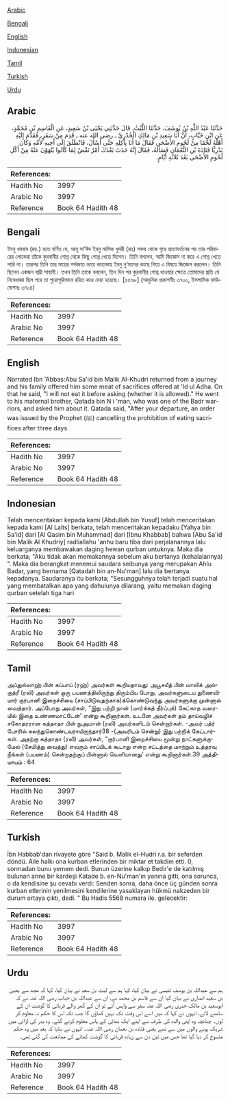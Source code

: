 [Arabic](#arabic)

[Bengali](#bengali)

[English](#english)

[Indonesian](#indonesian)

[Tamil](#tamil)

[Turkish](#turkish)

[Urdu](#urdu)

## Arabic


<div dir="rtl" lang="ar" style={{fontSize:'larger',backgroundColor:'#f8f9fa',padding:20}}>
حَدَّثَنَا عَبْدُ اللَّهِ بْنُ يُوسُفَ، حَدَّثَنَا اللَّيْثُ، قَالَ حَدَّثَنِي يَحْيَى بْنُ سَعِيدٍ، عَنِ الْقَاسِمِ بْنِ مُحَمَّدٍ، عَنِ ابْنِ خَبَّابٍ، أَنَّ أَبَا سَعِيدِ بْنِ مَالِكٍ الْخُدْرِيَّ ـ رضى الله عنه ـ قَدِمَ مِنْ سَفَرٍ، فَقَدَّمَ إِلَيْهِ أَهْلُهُ لَحْمًا مِنْ لُحُومِ الأَضْحَى فَقَالَ مَا أَنَا بِآكِلِهِ حَتَّى أَسْأَلَ، فَانْطَلَقَ إِلَى أَخِيهِ لأُمِّهِ وَكَانَ بَدْرِيًّا قَتَادَةَ بْنِ النُّعْمَانِ فَسَأَلَهُ، فَقَالَ إِنَّهُ حَدَثَ بَعْدَكَ أَمْرٌ نَقْضٌ لِمَا كَانُوا يُنْهَوْنَ عَنْهُ مِنْ أَكْلِ لُحُومِ الأَضْحَى بَعْدَ ثَلاَثَةِ أَيَّامٍ‏.‏
</div>
<div style={{backgroundColor:'#f8f9fa',padding:20, marginBottom: 10}}><table> <thead> <tr> <th>References:</th> <th></th> </tr> </thead> <tbody><tr><td>Hadith No</td><td>3997</td></tr><tr><td>Arabic No</td><td>3997</td></tr><tr><td>Reference</td><td>Book 64 Hadith 48</td></tr></tbody></table></div>

## Bengali


<div dir="ltr" lang="bn" style={{fontSize:'larger',backgroundColor:'#f8f9fa',padding:20}}>
ইবনু খববাব (রহ.) হতে বর্ণিত যে, আবূ সা‘ঈদ ইবনু মালিক খুদরী (রাঃ) সফর থেকে গৃহে প্রত্যাবর্তনের পর তার পরিবারের লোকেরা তাঁকে কুরবানীর গোশ্ত থেকে কিছু গোশ্ত খেতে দিলেন। তিনি বললেন, আমি জিজ্ঞেস না করে এ গোশ্ত খেতে পারি না। তারপর তিনি তার মায়ের গর্ভজাত ভ্রাতা কাতাদাহ ইবনু নু‘মানের কাছে গিয়ে এ বিষয়ে জিজ্ঞেস করলেন। তিনি ছিলেন একজন বাদ্রী সাহাবী। তখন তিনি তাকে বললেন, তিন দিন পর কুরবানীর গোশ্ত খাওয়ার ক্ষেত্রে তোমাদের প্রতি যে নিষেধাজ্ঞা ছিল পরে তা পুরোপুরিভাবে রহিত করে দেয়া হয়েছে। [৫৫৬৮] (আধুনিক প্রকাশনীঃ ৩৭০০, ইসলামিক ফাউন্ডেশনঃ ৩৭০৪)
</div>
<div style={{backgroundColor:'#f8f9fa',padding:20, marginBottom: 10}}><table> <thead> <tr> <th>References:</th> <th></th> </tr> </thead> <tbody><tr><td>Hadith No</td><td>3997</td></tr><tr><td>Arabic No</td><td>3997</td></tr><tr><td>Reference</td><td>Book 64 Hadith 48</td></tr></tbody></table></div>

## English


<div dir="ltr" lang="en" style={{fontSize:'larger',backgroundColor:'#f8f9fa',padding:20}}>
Narrated Ibn 'Abbas:Abu Sa'id bin Malik Al-Khudri returned from a journey and his family offered him some meat of sacrifices offered at 'Id ul Adha. On that he said, "I will not eat it before asking (whether it is allowed)." He went to his maternal brother, Qatada bin N i 'man, who was one of the Badr warriors, and asked him about it. Qatada said, "After your departure, an order was issued by the Prophet (ﷺ) cancelling the prohibition of eating sacrifices after three days
</div>
<div style={{backgroundColor:'#f8f9fa',padding:20, marginBottom: 10}}><table> <thead> <tr> <th>References:</th> <th></th> </tr> </thead> <tbody><tr><td>Hadith No</td><td>3997</td></tr><tr><td>Arabic No</td><td>3997</td></tr><tr><td>Reference</td><td>Book 64 Hadith 48</td></tr></tbody></table></div>

## Indonesian


<div dir="ltr" lang="id" style={{fontSize:'larger',backgroundColor:'#f8f9fa',padding:20}}>
Telah menceritakan kepada kami [Abdullah bin Yusuf] telah menceritakan kepada kami [Al Laits] berkata, telah menceritakan kepadaku [Yahya bin Sa'id] dari [Al Qasim bin Muhammad] dari [Ibnu Khabbab] bahwa [Abu Sa'id bin Malik Al Khudriy] radliallahu 'anhu baru tiba dari perjalanannya lalu keluarganya membawakan daging hewan qurban untuknya. Maka dia berkata; "Aku tidak akan memakannya sebelum aku bertanya (kehalalannya) ". Maka dia berangkat menemui saudara seibunya yang merupakan Ahlu Badar, yang bernama [Qatadah bin an-Nu'man] lalu dia bertanya kepadanya. Saudaranya itu berkata; "Sesungguhnya telah terjadi suatu hal yang membatalkan apa yang dahulunya dilarang, yaitu memakan daging qurban setelah tiga hari
</div>
<div style={{backgroundColor:'#f8f9fa',padding:20, marginBottom: 10}}><table> <thead> <tr> <th>References:</th> <th></th> </tr> </thead> <tbody><tr><td>Hadith No</td><td>3997</td></tr><tr><td>Arabic No</td><td>3997</td></tr><tr><td>Reference</td><td>Book 64 Hadith 48</td></tr></tbody></table></div>

## Tamil


<div dir="ltr" lang="ta" style={{fontSize:'larger',backgroundColor:'#f8f9fa',padding:20}}>
அப்துல்லாஹ் பின் கப்பாப் (ரஹ்) அவர்கள் கூறியதாவது: அபூசயீத் பின் மாலிக் அல்குத்ரீ (ரலி) அவர்கள் ஒரு பயணத்திலிருந்து திரும்பிய போது, அவர்களுடைய துணைவியார் குர்பானி இறைச்சியை (சாப்பிடுவதற்காக)க்கொண்டுவந்து அவர்களுக்கு முன்னால் வைத்தார். அப்போது அவர்கள், “இது பற்றி நான் (மார்க்கத் தீர்ப்புக்) கேட்காத வரையில் இதை உண்ணமாட்டேன்' என்று கூறினார்கள். உடனே அவர்கள் தம் தாய்வழிச் சகோதரரான கத்தாதா பின் நுஅமான் (ரலி) அவர்களிடம் சென்றார்கள். -அவர் பத்ர் போரில் கலந்துகொண்டவராயிருந்தார்38 -(அவரிடம் சென்று) இது பற்றிக் கேட்டார்கள். அதற்கு கத்தாதா (ரலி) அவர்கள், “குர்பானி இறைச்சியை மூன்று நாட்களுக்குமேல் (சேமித்து வைத்து) எவரும் சாப்பிடக் கூடாது என்ற சட்டத்தை மாற்றும் உத்தரவு நீங்கள் (பயணம்) சென்றதற்குப் பின்னால் வெளியானது' என்று கூறினார்கள்.39 அத்தியாயம் : 64
</div>
<div style={{backgroundColor:'#f8f9fa',padding:20, marginBottom: 10}}><table> <thead> <tr> <th>References:</th> <th></th> </tr> </thead> <tbody><tr><td>Hadith No</td><td>3997</td></tr><tr><td>Arabic No</td><td>3997</td></tr><tr><td>Reference</td><td>Book 64 Hadith 48</td></tr></tbody></table></div>

## Turkish


<div dir="ltr" lang="tr" style={{fontSize:'larger',backgroundColor:'#f8f9fa',padding:20}}>
İbn Habbab'dan rivayete göre "Said b. Malik el-Hudri r.a. bir seferden döndü. Aile halkı ona kurban etlerinden bir miktar et takdim etti. 0, sormadan bunu yemem dedi. Bunun üzerine kalkıp Bedir'e de katılmış bulunan anne bir kardeşi Katade b. en-Nu'man'ın yanına gitti, ona sorunca, o da kendisine şu cevabı verdi: Senden sonra, daha önce üç günden sonra kurban etlerinin yenilmesini kendilerine yasaklayan hükmü nakzeden bir durum ortaya çıktı, dedi. " Bu Hadis 5568 numara ile. gelecektir:
</div>
<div style={{backgroundColor:'#f8f9fa',padding:20, marginBottom: 10}}><table> <thead> <tr> <th>References:</th> <th></th> </tr> </thead> <tbody><tr><td>Hadith No</td><td>3997</td></tr><tr><td>Arabic No</td><td>3997</td></tr><tr><td>Reference</td><td>Book 64 Hadith 48</td></tr></tbody></table></div>

## Urdu


<div dir="rtl" lang="ur" style={{fontSize:'larger',backgroundColor:'#f8f9fa',padding:20}}>
ہم سے عبداللہ بن یوسف تنیسی نے بیان کیا، کہا ہم سے لیث بن سعد نے بیان کیا، کہا کہ مجھ سے یحییٰ بن سعید انصاری نے بیان کیا ان سے قاسم بن محمد نے، ان سے عبداللہ بن خباب رضی اللہ عنہ نے کہ ابوسعید بن مالک خدری رضی اللہ عنہ سفر سے واپس آئے تو ان کے گھر والے قربانی کا گوشت ان کے سامنے لائے، انہوں نے کہا کہ میں اسے اس وقت تک نہیں کھاؤں گا جب تک اس کا حکم نہ معلوم کر لوں۔ چنانچہ وہ اپنی والدہ کی طرف سے اپنے ایک بھائی کے پاس معلوم کرنے گئے۔ وہ بدر کی لڑائی میں شریک ہونے والوں میں سے تھے یعنی قتادہ بن نعمان رضی اللہ عنہ۔ انہوں نے بتایا کہ بعد میں وہ حکم منسوخ کر دیا گیا تھا جس میں تین دن سے زیادہ قربانی کا گوشت کھانے کی ممانعت کی گئی تھی۔
</div>
<div style={{backgroundColor:'#f8f9fa',padding:20, marginBottom: 10}}><table> <thead> <tr> <th>References:</th> <th></th> </tr> </thead> <tbody><tr><td>Hadith No</td><td>3997</td></tr><tr><td>Arabic No</td><td>3997</td></tr><tr><td>Reference</td><td>Book 64 Hadith 48</td></tr></tbody></table></div>